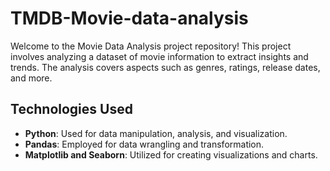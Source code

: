 # TMDB-Movie-data-analysis

Welcome to the Movie Data Analysis project repository! This project involves analyzing a dataset of movie information to extract insights and trends. The analysis covers aspects such as genres, ratings, release dates, and more.

## Technologies Used

- **Python**: Used for data manipulation, analysis, and visualization.
- **Pandas**: Employed for data wrangling and transformation.
- **Matplotlib and Seaborn**: Utilized for creating visualizations and charts.
